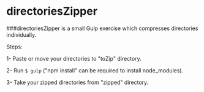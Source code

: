 # directoriesZipper

###directoriesZipper is a small Gulp exercise which compresses directories individually.

Steps:

1- Paste or move your directories to "toZip" directory.

2- Run ```$ gulp``` ("npm install" can be required to install node_modules).

3- Take your zipped directories from "zipped" directory.
